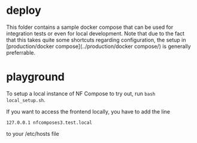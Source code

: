 # deploy

This folder contains a sample docker compose that can be used for integration tests or even
for local development. Note that due to the fact that this takes quite some shortcuts regarding configuration, the setup in [production/docker compose](../production/docker compose/) is
generally preferrable.


# playground

To setup a local instance of NF Compose to try out, run `bash local_setup.sh`.

If you want to access the frontend locally, you have to add the line
```
127.0.0.1 nfcomposes3.test.local
```
to your /etc/hosts file